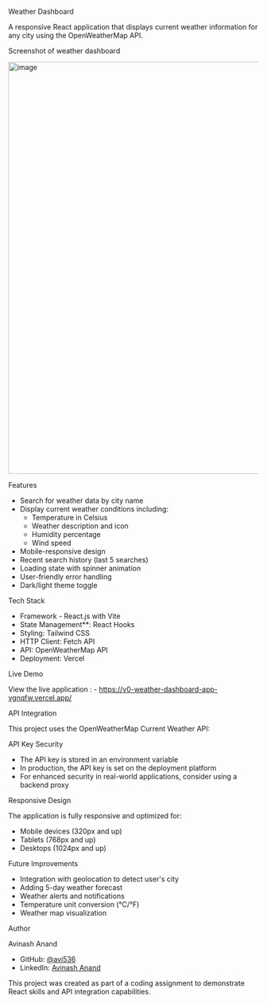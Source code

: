 Weather Dashboard

A responsive React application that displays current weather information for any city using the OpenWeatherMap API.

Screenshot of weather dashboard

<img width="827" alt="image" src="https://github.com/user-attachments/assets/65211710-2c7c-4f61-9ec8-daf1d26d07bd" />



Features

- Search for weather data by city name
- Display current weather conditions including:
  - Temperature in Celsius
  - Weather description and icon
  - Humidity percentage
  - Wind speed
- Mobile-responsive design
- Recent search history (last 5 searches)
- Loading state with spinner animation
- User-friendly error handling
- Dark/light theme toggle

Tech Stack

- Framework - React.js with Vite
- State Management**: React Hooks
- Styling: Tailwind CSS
- HTTP Client: Fetch API
- API: OpenWeatherMap API
- Deployment: Vercel

Live Demo

View the live application  : - https://v0-weather-dashboard-app-vgnqfw.vercel.app/


API Integration

This project uses the OpenWeatherMap Current Weather API:

API Key Security

- The API key is stored in an environment variable
- In production, the API key is set on the deployment platform
- For enhanced security in real-world applications, consider using a backend proxy

Responsive Design

The application is fully responsive and optimized for:
- Mobile devices (320px and up)
- Tablets (768px and up)
- Desktops (1024px and up)

Future Improvements

- Integration with geolocation to detect user's city
- Adding 5-day weather forecast
- Weather alerts and notifications
- Temperature unit conversion (°C/°F)
- Weather map visualization



Author

Avinash Anand
- GitHub: [@avi536](https://github.com/avi536)
- LinkedIn: [Avinash Anand](https://www.linkedin.com/in/avinash-anand)


This project was created as part of a coding assignment to demonstrate React skills and API integration capabilities.
